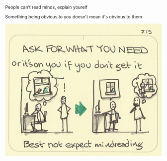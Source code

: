---
---

People can’t read minds, explain yourelf 

Something being obvious to you doesn't mean it's obvious to them 

![](/static/img/ask-for-it.jpeg)
